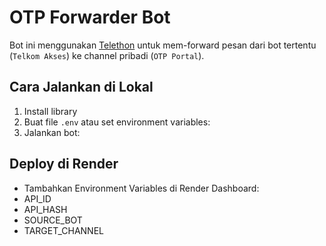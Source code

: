 # OTP Forwarder Bot

Bot ini menggunakan [Telethon](https://docs.telethon.dev/) untuk mem-forward pesan
dari bot tertentu (`Telkom Akses`) ke channel pribadi (`OTP Portal`).

## Cara Jalankan di Lokal
1. Install library
2. Buat file `.env` atau set environment variables:
3. Jalankan bot:

## Deploy di Render
- Tambahkan Environment Variables di Render Dashboard:
- API_ID
- API_HASH
- SOURCE_BOT
- TARGET_CHANNEL
